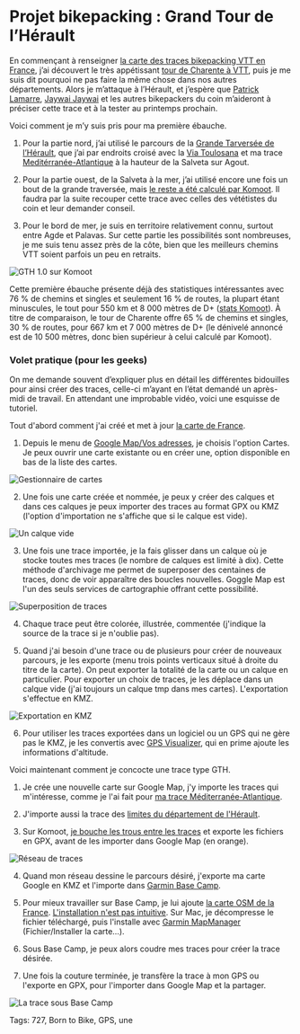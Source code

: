 # Projet bikepacking : Grand Tour de l’Hérault

En commençant à renseigner [la carte des traces bikepacking VTT en France](https://drive.google.com/open?id=1yhX8UbMwgdQmVS8TlahrtBmpcIwWLjAt&usp=sharing), j’ai découvert le très appétissant [tour de Charente à VTT](https://sportsdenature16.lacharente.fr/vtt/tour-charente-vtt), puis je me suis dit pourquoi ne pas faire la même chose dans nos autres départements. Alors je m’attaque à l’Hérault, et j’espère que [Patrick Lamarre](https://www.facebook.com/patrick.lamarre.94), [Jaywai Jaywai](https://www.facebook.com/jaywai.jaywai.5) et les autres bikepackers du coin m’aideront à préciser cette trace et à la tester au printemps prochain.

Voici comment je m’y suis pris pour ma première ébauche.

1. Pour la partie nord, j’ai utilisé le parcours de la [Grande Tarversée de l’Hérault](https://sitesvtt.ffc.fr/grandes-traversees/la-grande-traversee-de-lherault/), que j’ai par endroits croisé avec la [Via Toulosana](http://viatolosana.free.fr/vt_accueil.htm) et ma trace [Meditérranée-Atlantique](https://tcrouzet.com/2019/04/12/bikepacking-mediterranee-atlantique/) à la hauteur de la Salveta sur Agout.

2. Pour la partie ouest, de la Salveta à la mer, j’ai utilisé encore une fois un bout de la grande traversée, mais [le reste a été calculé par Komoot](https://tcrouzet.com/2019/09/11/vtt-gravel-bikepacking-que-vaut-le-routage-automatique/). Il faudra par la suite recouper cette trace avec celles des vététistes du coin et leur demander conseil.

3. Pour le bord de mer, je suis en territoire relativement connu, surtout entre Agde et Palavas. Sur cette partie les possibilités sont nombreuses, je me suis tenu assez près de la côte, bien que les meilleurs chemins VTT soient parfois un peu en retraits.

![GTH 1.0 sur Komoot](https://tcrouzet.comhttps://tcrouzet.com/images_tc/2019/09/gth-676x1200.png)

Cette première ébauche présente déjà des statistiques intéressantes avec 76 % de chemins et singles et seulement 16 % de routes, la plupart étant minuscules, le tout pour 550 km et 8 000 mètres de D+ ([stats Komoot](https://www.komoot.com/tour/94474341)). À titre de comparaison, le tour de Charente offre 65 % de chemins et singles, 30 % de routes, pour 667 km et 7 000 mètres de D+ (le dénivelé annoncé est de 10 500 mètres, donc bien supérieur à celui calculé par Komoot).

### Volet pratique (pour les geeks)

On me demande souvent d’expliquer plus en détail les différentes bidouilles pour ainsi créer des traces, celle-ci m’ayant en l’état demandé un après-midi de travail. En attendant une improbable vidéo, voici une esquisse de tutoriel.

Tout d'abord comment j'ai créé et met à jour [la carte de France](https://drive.google.com/open?id=1yhX8UbMwgdQmVS8TlahrtBmpcIwWLjAt&usp=sharing).

1. Depuis le menu de [Google Map/Vos adresses](https://www.google.fr/maps), je choisis l'option Cartes. Je peux ouvrir une carte existante ou en créer une, option disponible en bas de la liste des cartes.
    

![Gestionnaire de cartes](https://tcrouzet.comhttps://tcrouzet.com/images_tc/2019/09/gmap1.png)

2. Une fois une carte créée et nommée, je peux y créer des calques et dans ces calques je peux importer des traces au format GPX ou KMZ (l'option d'importation ne s'affiche que si le calque est vide).
    

![Un calque vide](https://tcrouzet.comhttps://tcrouzet.com/images_tc/2019/09/gmap2.png)

3. Une fois une trace importée, je la fais glisser dans un calque où je stocke toutes mes traces (le nombre de calques est limité à dix). Cette méthode d'archivage me permet de superposer des centaines de traces, donc de voir apparaître des boucles nouvelles. Goggle Map est l'un des seuls services de cartographie offrant cette possibilité.
    

![Superposition de traces](https://tcrouzet.comhttps://tcrouzet.com/images_tc/2019/09/gmap3-1600x841.png)

4. Chaque trace peut être colorée, illustrée, commentée (j'indique la source de la trace si je n'oublie pas).

5. Quand j'ai besoin d'une trace ou de plusieurs pour créer de nouveaux parcours, je les exporte (menu trois points verticaux situé à droite du titre de la carte). On peut exporter la totalité de la carte ou un calque en particulier. Pour exporter un choix de traces, je les déplace dans un calque vide (j'ai toujours un calque tmp dans mes cartes). L'exportation s'effectue en KMZ.
    

![Exportation en KMZ](https://tcrouzet.comhttps://tcrouzet.com/images_tc/2019/09/gmap4.png)

6. Pour utiliser les traces exportées dans un logiciel ou un GPS qui ne gère pas le KMZ, je les convertis avec [GPS Visualizer](https://www.gpsvisualizer.com/profile_input), qui en prime ajoute les informations d'altitude.

Voici maintenant comment je concocte une trace type GTH.

1. Je crée une nouvelle carte sur Google Map, j'y importe les traces qui m'intéresse, comme je l'ai fait pour [ma trace Méditerranée-Atlantique](https://tcrouzet.com/2019/04/12/bikepacking-mediterranee-atlantique/).

2. J'importe aussi la trace des [limites du département de l'Hérault](https://www.touraineverte.fr/kml-limites-contours-departement-34-HERAULT-france.html).

3. Sur Komoot, [je bouche les trous entre les traces](https://tcrouzet.com/2019/09/11/vtt-gravel-bikepacking-que-vaut-le-routage-automatique/) et exporte les fichiers en GPX, avant de les importer dans Google Map (en orange).
    

![Réseau de traces](https://tcrouzet.comhttps://tcrouzet.com/images_tc/2019/09/gmap5.png)

4. Quand mon réseau dessine le parcours désiré, j'exporte ma carte Google en KMZ et l'importe dans [Garmin Base Camp](https://www.garmin.com/fr-FR/shop/downloads/basecamp).

5. Pour mieux travailler sur Base Camp, je lui ajoute [la carte OSM de la France](https://www.freizeitkarte-osm.de/garmin/en/france.html). [L'installation n'est pas intuitive](https://www.freizeitkarte-osm.de/garmin/en/installation.html). Sur Mac, je décompresse le fichier téléchargé, puis l'installe avec [Garmin MapManager](https://www8.garmin.com/support/download_details.jsp?id=3825) (Fichier/Installer la carte…).

6. Sous Base Camp, je peux alors coudre mes traces pour créer la trace désirée.

7. Une fois la couture terminée, je transfère la trace à mon GPS ou l'exporte en GPX, pour l'importer dans Google Map et la partager.

![La trace sous Base Camp](https://tcrouzet.comhttps://tcrouzet.com/images_tc/2019/09/gmap6-1600x894.jpg)



Tags: 727, Born to Bike, GPS, une